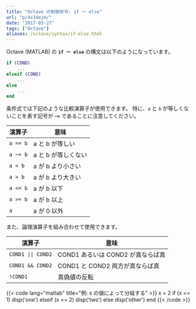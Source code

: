 ```yaml
---
title: "Octave の制御命令: if ～ else"
url: "p/4x34ejm/"
date: "2017-03-27"
tags: ["Octave"]
aliases: /octave/syntax/if-else.html
---
```


Octave (MATLAB) の __`if ～ else`__ の構文は以下のようになっています。

```matlab
if (COND)
    ...
elseif (COND)
    ...
else
    ...
end
```

条件式では下記のような比較演算子が使用できます。
特に、`a` と `b` が等しくないことを表す記号が __`~=`__ であることに注意してください。

| 演算子 | 意味 |
| ---- | ---- |
| `a == b` | a と b が等しい |
| `a ~= b` | a と b が等しくない |
| `a < b` | a が b より小さい |
| `a > b` | a が b より大きい |
| `a <= b` | a が b 以下 |
| `a >= b` | a が b 以上 |
| `a` | a が 0 以外 |

また、論理演算子を組み合わせて使用できます。

| 演算子 | 意味 |
| ---- | ---- |
| `COND1 \|\| COND2` | COND1 あるいは COND2 が真ならば真 |
| `COND1 && COND2` | COND1 と COND2 両方が真ならば真 |
| `!COND1` | 真偽値の反転 |

{{< code lang="matlab" title="例: x の値によって分岐する" >}}
x = 2
if (x == 1)
    disp('one')
elseif (x == 2)
    disp('two')
else
    disp('other')
end
{{< /code >}}

